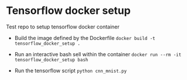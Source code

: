 # Tensorflow docker setup
Test repo to setup tensorflow docker container

* Build the image defined by the Dockerfile
  `docker build -t tensorflow_docker_setup .`

* Run an interactive bash sell within the container
  `docker run --rm -it tensorflow_docker_setup bash`

* Run the tensorflow script
  `python cnn_mnist.py`

